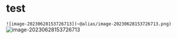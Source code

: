 # test
 `![image-20230628153726713](~@alias/image-20230628153726713.png)`
![image-20230628153726713](./image-20230628153726713.png)

